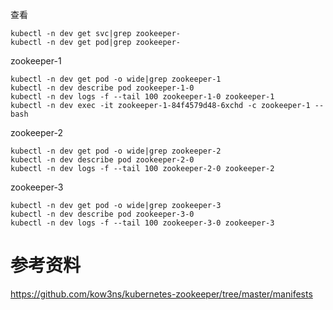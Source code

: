 
查看

```
kubectl -n dev get svc|grep zookeeper-
kubectl -n dev get pod|grep zookeeper-
```



zookeeper-1

```
kubectl -n dev get pod -o wide|grep zookeeper-1
kubectl -n dev describe pod zookeeper-1-0
kubectl -n dev logs -f --tail 100 zookeeper-1-0 zookeeper-1
kubectl -n dev exec -it zookeeper-1-84f4579d48-6xchd -c zookeeper-1 -- bash
```

zookeeper-2

```
kubectl -n dev get pod -o wide|grep zookeeper-2
kubectl -n dev describe pod zookeeper-2-0
kubectl -n dev logs -f --tail 100 zookeeper-2-0 zookeeper-2
```

zookeeper-3

```
kubectl -n dev get pod -o wide|grep zookeeper-3
kubectl -n dev describe pod zookeeper-3-0
kubectl -n dev logs -f --tail 100 zookeeper-3-0 zookeeper-3
```



# 参考资料

https://github.com/kow3ns/kubernetes-zookeeper/tree/master/manifests